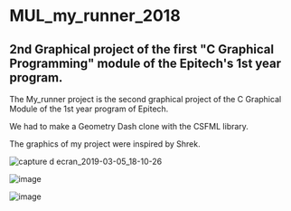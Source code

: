 # MUL_my_runner_2018

## 2nd Graphical project of the first "C Graphical Programming" module of the Epitech's 1st year program.

The My_runner project is the second graphical project of the C Graphical Module of the 1st year program of Epitech.

We had to make a Geometry Dash clone with the CSFML library.

The graphics of my project were inspired by Shrek.

![capture d ecran_2019-03-05_18-10-26](https://user-images.githubusercontent.com/48088392/53823417-09845580-3f72-11e9-9e9f-97f0aa239d9a.png)

![image](https://user-images.githubusercontent.com/48088392/53823278-bca07f00-3f71-11e9-8795-dc389f9dce53.png)

![image](https://user-images.githubusercontent.com/48088392/53823243-a692be80-3f71-11e9-98de-cf45bf2a8641.png)
